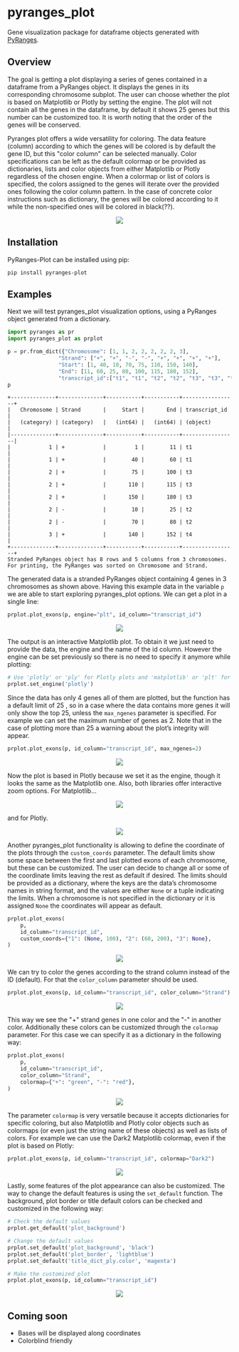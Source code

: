 # pyranges_plot
Gene visualization package for dataframe objects generated with [PyRanges](https://pyranges.readthedocs.io/en/latest/index.html).




## Overview
The goal is getting a plot displaying a series of genes contained in a dataframe from
a PyRanges object. It displays the genes in its corresponding chromosome subplot. The
user can choose whether the plot is based on Matplotlib or Plotly by setting the engine.
The plot will not contain all the genes in the dataframe, by default it shows 25 genes
but this number can be customized too. It is worth noting that the order of the genes
will be conserved.


Pyranges plot offers a wide versatility for coloring. The data feature (column) according
to which the genes will be colored is by default the gene ID, but this "color column" can
be selected manually. Color specifications can be left as the default colormap or be
provided as dictionaries, lists and color objects from either Matplotlib or Plotly regardless
of the chosen engine. When a colormap or list of colors is specified, the colors assigned to 
the genes will iterate over the provided ones following the color column pattern. In the case 
of concrete color instructions such as dictionary, the genes will be colored according to it 
while the non-specified ones will be colored in black(??).

<p align="center">
    <img src="https://github.com/emunozdc/pyranges_plot/raw/main/images/general_ex.png">
</p>




## Installation
PyRanges-Plot can be installed using pip:

```
pip install pyranges-plot
```



## Examples
Next we will test pyranges_plot visualization options, using a PyRanges object generated 
from a dictionary.

```python
import pyranges as pr
import pyranges_plot as prplot

p = pr.from_dict({"Chromosome": [1, 1, 2, 2, 2, 2, 2, 3],
             	"Strand": ["+", "+", "-", "-", "+", "+", "+", "+"],
             	"Start": [1, 40, 10, 70, 75, 110, 150, 140],
             	"End": [11, 60, 25, 80, 100, 115, 180, 152],
             	"transcript_id":["t1", "t1", "t2", "t2", "t3", "t3", "t3", "t4"] })
p

```
```buttonless
+--------------+--------------+-----------+-----------+-----------------+
|   Chromosome | Strand       |     Start |       End | transcript_id   |
|   (category) | (category)   |   (int64) |   (int64) | (object)        |
|--------------+--------------+-----------+-----------+-----------------|
|            1 | +            |         1 |        11 | t1              |
|            1 | +            |        40 |        60 | t1              |
|            2 | +            |        75 |       100 | t3              |
|            2 | +            |       110 |       115 | t3              |
|            2 | +            |       150 |       180 | t3              |
|            2 | -            |        10 |        25 | t2              |
|            2 | -            |        70 |        80 | t2              |
|            3 | +            |       140 |       152 | t4              |
+--------------+--------------+-----------+-----------+-----------------+
Stranded PyRanges object has 8 rows and 5 columns from 3 chromosomes.
For printing, the PyRanges was sorted on Chromosome and Strand.
```


The generated data is a stranded PyRanges object containing 4 genes in 3 chromosomes 
as shown above. Having this example data in the variable ``p`` we are able to start exploring 
pyranges_plot options. We can get a plot in a single line:

```python
prplot.plot_exons(p, engine="plt", id_column="transcript_id")
```
<p align="center">
    <img src="https://github.com/emunozdc/pyranges_plot/raw/main/images/prplot_example01.png">
</p>



The output is an interactive Matplotlib plot. To obtain it we just need to provide the data, the 
engine and the name of the id column. However the engine can be set previously so there is 
no need to specify it anymore while plotting:

```python
# Use 'plotly' or 'ply' for Plotly plots and 'matplotlib' or 'plt' for Matplotlib plots
prplot.set_engine('plotly')
```

Since the data has only 4 genes all of them are plotted, but the function has a default limit of 
25 , so in a case where the data contains more genes it will only show the top 25, unless 
the ``max_ngenes`` parameter is specified. For example we can set the maximum number of 
genes as 2. Note that in the case of plotting more than 25 a warning about the plot’s 
integrity will appear.

```python
prplot.plot_exons(p, id_column="transcript_id", max_ngenes=2)
```
<p align="center">
    <img src="https://github.com/emunozdc/pyranges_plot/raw/main/images/prplot_example02.png">
</p>



Now the plot is based in Plotly because we set it as the engine, though it looks the same as the 
Matplotlib one. Also, both libraries offer interactive zoom options. For Matplotlib…
<p align="center">
    <img src="https://github.com/emunozdc/pyranges_plot/raw/main/images/prplot_example03.png">
</p>

and for Plotly.
<p align="center">
    <img src="https://github.com/emunozdc/pyranges_plot/raw/main/images/prplot_example04.png">
</p>



Another pyranges_plot functionality is allowing to define the coordinate of the plots through 
the ``custom_coords`` parameter. The default limits show some space between the first 
and last plotted exons of each chromosome, but these can be customized. The user can 
decide to change all or some of the coordinate limits leaving the rest as default if desired. 
The limits should be provided as a dictionary, where the keys are the data’s chromosome 
names in string format, and the values are either ``None`` or a tuple indicating the limits. When 
a chromosome is not specified in the dictionary or it is assigned ``None`` the coordinates will 
appear as default.

```python
prplot.plot_exons(
    p,
    id_column="transcript_id",
    custom_coords={"1": (None, 100), "2": (60, 200), "3": None},
)
```
<p align="center">
    <img src="https://github.com/emunozdc/pyranges_plot/raw/main/images/prplot_example05.png">
</p>



We can try to color the genes according to the strand column instead of the ID (default). For 
that the ``color_column`` parameter should be used.

```python
prplot.plot_exons(p, id_column="transcript_id", color_column="Strand")
```
<p align="center">
    <img src="https://github.com/emunozdc/pyranges_plot/raw/main/images/prplot_example06.png">
</p>



This way we see the "+" strand genes in one color and the "-" in another color. Additionally these 
colors can be customized through the ``colormap`` parameter. For this case we can specify it as 
a dictionary in the following way:

```python
prplot.plot_exons(
    p,
    id_column="transcript_id",
    color_column="Strand",
    colormap={"+": "green", "-": "red"},
)
```
<p align="center">
    <img src="https://github.com/emunozdc/pyranges_plot/raw/main/images/prplot_example07.png">
</p>



The parameter ``colormap`` is very versatile because it accepts dictionaries for specific coloring, 
but also Matplotlib and Plotly color objects such as colormaps (or even just the string name of 
these objects) as well as lists of colors. For example we can use the Dark2 Matplotlib colormap, 
even if the plot is based on Plotly:

```python
prplot.plot_exons(p, id_column="transcript_id", colormap="Dark2")
```
<p align="center">
    <img src="https://github.com/emunozdc/pyranges_plot/raw/main/images/prplot_example08.png">
</p>



Lastly, some features of the plot appearance can also be customized. The way to change 
the default features is using the ``set_default`` function. The background, plot border or title
default colors can be checked and customized in the following way:

```python
# Check the default values
prplot.get_default('plot_background')

# Change the default values
prplot.set_default('plot_background', 'black')
prplot.set_default('plot_border', 'lightblue')
prplot.set_default('title_dict_ply.color', 'magenta')

# Make the customized plot
prplot.plot_exons(p, id_column="transcript_id")
```
<p align="center">
    <img src="https://github.com/emunozdc/pyranges_plot/raw/main/images/prplot_example09.png">
</p>


## Coming soon
* Bases will be displayed along coordinates
* Colorblind friendly